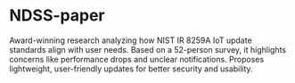 # NDSS-paper
Award-winning research analyzing how NIST IR 8259A IoT update standards align with user needs. Based on a 52-person survey, it highlights concerns like performance drops and unclear notifications. Proposes lightweight, user-friendly updates for better security and usability.
